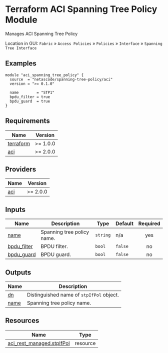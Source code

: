 <!-- BEGIN_TF_DOCS -->
# Terraform ACI Spanning Tree Policy Module

Manages ACI Spanning Tree Policy

Location in GUI:
`Fabric` » `Access Policies` » `Policies` » `Interface` » `Spanning Tree Interface`

## Examples

```hcl
module "aci_spanning_tree_policy" {
  source  = "netascode/spanning-tree-policy/aci"
  version = ">= 0.1.0"

  name        = "STP1"
  bpdu_filter = true
  bpdu_guard  = true
}
```

## Requirements

| Name | Version |
|------|---------|
| <a name="requirement_terraform"></a> [terraform](#requirement\_terraform) | >= 1.0.0 |
| <a name="requirement_aci"></a> [aci](#requirement\_aci) | >= 2.0.0 |

## Providers

| Name | Version |
|------|---------|
| <a name="provider_aci"></a> [aci](#provider\_aci) | >= 2.0.0 |

## Inputs

| Name | Description | Type | Default | Required |
|------|-------------|------|---------|:--------:|
| <a name="input_name"></a> [name](#input\_name) | Spanning tree policy name. | `string` | n/a | yes |
| <a name="input_bpdu_filter"></a> [bpdu\_filter](#input\_bpdu\_filter) | BPDU filter. | `bool` | `false` | no |
| <a name="input_bpdu_guard"></a> [bpdu\_guard](#input\_bpdu\_guard) | BPDU guard. | `bool` | `false` | no |

## Outputs

| Name | Description |
|------|-------------|
| <a name="output_dn"></a> [dn](#output\_dn) | Distinguished name of `stpIfPol` object. |
| <a name="output_name"></a> [name](#output\_name) | Spanning tree policy name. |

## Resources

| Name | Type |
|------|------|
| [aci_rest_managed.stpIfPol](https://registry.terraform.io/providers/CiscoDevNet/aci/latest/docs/resources/rest_managed) | resource |
<!-- END_TF_DOCS -->